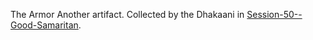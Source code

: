 The Armor
Another artifact. Collected by the Dhakaani in [Session-50--Good-Samaritan](../-Session-Notes/Session-50--Good-Samaritan.md).
